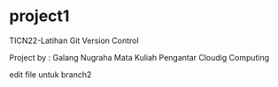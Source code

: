 # project1

TICN22-Latihan Git Version Control

Project by : Galang Nugraha
Mata Kuliah Pengantar Cloudig Computing

edit file untuk branch2